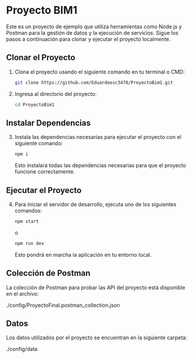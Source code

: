 # Proyecto BIM1

Este es un proyecto de ejemplo que utiliza herramientas como Node.js y Postman para la gestión de datos y la ejecución de servicios. Sigue los pasos a continuación para clonar y ejecutar el proyecto localmente.

## Clonar el Proyecto

1. Clona el proyecto usando el siguiente comando en tu terminal o CMD:

    ```bash
    git clone https://github.com/Eduardoesc3478/ProyectoBim1.git
    ```

2. Ingresa al directorio del proyecto:

    ```bash
    cd ProyectoBim1
    ```

## Instalar Dependencias

3. Instala las dependencias necesarias para ejecutar el proyecto con el siguiente comando:

    ```bash
    npm i
    ```

    Esto instalará todas las dependencias necesarias para que el proyecto funcione correctamente.

## Ejecutar el Proyecto

4. Para iniciar el servidor de desarrollo, ejecuta uno de los siguientes comandos:

    ```bash
    npm start
    ```

    o

    ```bash
    npm run dev
    ```

    Esto pondrá en marcha la aplicación en tu entorno local.

## Colección de Postman

La colección de Postman para probar las API del proyecto está disponible en el archivo:

./config/ProyectoFinal.postman_collection.json


## Datos

Los datos utilizados por el proyecto se encuentran en la siguiente carpeta:

./config/data

